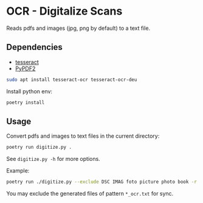 # OCR - Digitalize Scans

Reads pdfs and images (jpg, png by default) to a text file.

## Dependencies

* [tesseract](https://tesseract-ocr.github.io/tessdoc/)
* [PyPDF2](https://pypdf2.readthedocs.io/en/stable/)

```bash
sudo apt install tesseract-ocr tesseract-ocr-deu
```

Install python env:
```bash
poetry install
```

## Usage

Convert pdfs and images to text files in the current directory:
```bash
poetry run digitize.py .
```

See `digitize.py -h` for more options.

Example:
```bash
poetry run ./digitize.py --exclude DSC IMAG foto picture photo book -r -- ~/sync/private/
```

You may exclude the generated files of pattern `*_ocr.txt` for sync.
